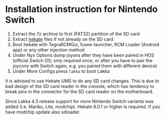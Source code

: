 # Installation instruction for Nintendo Switch

1. Extract the 7z archive to first (FAT32) partition of the SD card
2. Extract [hekate](https://github.com/CTCaer/hekate/releases/download/v5.5.6/hekate_ctcaer_5.5.6_Nyx_1.0.3.zip) files if not already on the SD card
3. Boot hekate with TegraRCMGui, fusee-launcher, RCM Loader (Android app) or any other injection method
4. Under Nyx Options dump joyons after they have been paired in HOS (official Switch OS; only required once, or after you have to pair the joycons with Switch again, e.g. you paired them with different device)
5. Under More Configs press `lakka` to boot Lakka

It is advised to use Hekate UMS to do any SD card changes. This is due to bad design of the SD card reader in the console, which has tendency to break pins in the connector for the SD card reader on the motherboard.

Since Lakka 4.3 release support for more Nintendo Switch variants was added (i.e. Mariko, Lite, modchip). Hekate 6.0.1 or higher is required. If you have modchip update also sdloader.